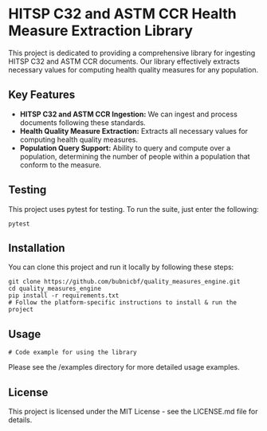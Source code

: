 # HITSP C32 and ASTM CCR Health Measure Extraction Library

This project is dedicated to providing a comprehensive library for ingesting HITSP C32 and ASTM CCR documents. Our library effectively extracts necessary values for computing health quality measures for any population.

## Key Features

- **HITSP C32 and ASTM CCR Ingestion:** We can ingest and process documents following these standards.
- **Health Quality Measure Extraction:** Extracts all necessary values for computing health quality measures.
- **Population Query Support:** Ability to query and compute over a population, determining the number of people within a population that conform to the measure.

## Testing
This project uses pytest for testing. To run the suite, just enter the following:

```
pytest
```

## Installation
You can clone this project and run it locally by following these steps:

```
git clone https://github.com/bubnicbf/quality_measures_engine.git
cd quality_measures_engine
pip install -r requirements.txt
# Follow the platform-specific instructions to install & run the project
```

## Usage

```
# Code example for using the library
```

Please see the /examples directory for more detailed usage examples.

## License
This project is licensed under the MIT License - see the LICENSE.md file for details.

